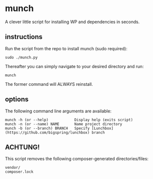 munch
=====

A clever little script for installing WP and dependencies in seconds.

instructions
------------

Run the script from the repo to install munch (sudo required):
```
sudo ./munch.py
```

Thereafter you can simply navigate to your desired directory and run:
```
munch
```
The former command will ALWAYS reinstall.

options
-------

The following command line arguments are available:
```
munch -h (or --help)            Display help (exits script)
munch -n (or --name) NAME       Name project directory
munch -b (or --branch) BRANCH   Specify [Lunchbox](https://github.com/bigspring/lunchbox) branch
```

ACHTUNG!
--------

This script removes the following composer-generated directories/files:
```
vendor/
composer.lock
```
